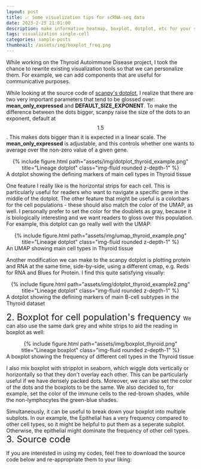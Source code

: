 ```yaml
---
layout: post
title: 📈 Some visualization tips for scRNA-seq data
date: 2023-2-25 21:01:00
description: make informative heatmap, boxplot, dotplot, etc for your single-cell paper
tags: visualization single-cell
categories: sample-posts
thumbnail: /assets/img/boxplot_freq.png
---
```


While working on the Thyroid Autoimmune Disease project, I took the chance to rewrite existing visualization tools so that we can personalize them.  For example, we can add components that are useful for communicative purposes. 

While looking at the source code of [scanpy's dotplot](https://github.com/scverse/scanpy/blob/master/scanpy/plotting/_dotplot.py#L792-L987), I realize that there are two very important parameters that tend to be glossed over: **mean_only_expressed** and **DEFAULT_SIZE_EXPONENT**. To make the difference between the dots bigger, scanpy raise the size of the dots to an exponent, default at $$1.5$$. This makes dots bigger than it is expected in a linear scale. The **mean_only_expressed** is adjustable, and this controls whether one  wants to average over the non-zero value of a given gene. 


<div class="row" style="text-align: center">
    <div class="col-sm mt-3 mt-md-0">
        {% include figure.html path="assets/img/dotplot_thyroid_example.png" title="Lineage dotplot" class="img-fluid rounded z-depth-1" %}
    </div>
</div>
<div class="caption">
    A dotplot showing the defining markers of main cell types in Thyroid tissue 
</div>

One feature I really like is the horizontal strips for each cell. This is particularly useful for readers who want to navigate a specific gene in the middle of the dotplot. The other feature that might be useful is a  colorbars for the cell populations - these should also match the color of the UMAP, as well. I personally prefer to set the color for the doublets as gray, because it is biologically interesting and we want readers to gloss over this population. For example, this dotplot can go really well with the UMAP:


<div class="row" style="text-align: center">
    <div class="col-sm mt-3 mt-md-0">
        {% include figure.html path="assets/img/umap_thyroid_example.png" title="Lineage dotplot" class="img-fluid rounded z-depth-1" %}
    </div>
</div>
<div class="caption">
    An UMAP showing  main cell types in Thyroid tissue 
</div>

Another modification we can make to the scanpy dotplot is plotting protein and RNA at the same time, side-by-side, using a different cmap, e.g. Reds for RNA and Blues for Protein. I find this quite satisfying visually:

<div class="row" style="text-align: center">
    <div class="col-sm mt-3 mt-md-0">
        {% include figure.html path="assets/img/dotplot_thyroid_example2.png" title="Lineage dotplot" class="img-fluid rounded z-depth-1" %}
    </div>
</div>
<div class="caption">
    A dotplot showing the defining markers of main B-cell subtypes in the Thyroid dataset
</div>


<font size="5"> 2. Boxplot for cell population's frequency </font> 
We can also use the same dark grey and white strips to aid the reading in boxplot as well:

<div class="row" style="text-align: center">
    <div class="col-sm mt-3 mt-md-0">
        {% include figure.html path="assets/img/boxplot_thyroid.png" title="Lineage boxplot" class="img-fluid rounded z-depth-1" %}
    </div>
</div>
<div class="caption">
    A boxplot showing the frequency of different cell types in the Thyroid tissue
</div>

I also mix boxplot with stripplot in seaborn, which wiggle dots vertically or horizontally so that they don't overlay each other. This can be particularly useful if we have densely packed dots. Moreover, we can also set the color of the dots and the boxplots to be the same. We also decided to, for example, set the color of the immune cells to the red-brown shades, while the non-lymphocytes the green-blue shades. 

Simultaneously, it can be useful to break down your boxplot into multiple subplots. In our example, the Epithelial has a very frequency compared to other cell types, so it might be helpful to put them as a seperate subplot. Otherwise, the epithelial might dominate the frequency of other cell types. 
<font size="5"> 3. Source code </font> 


If you are interested in using my codes, feel free to download the source code below and re-appropriate them to your liking:

